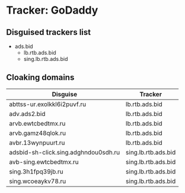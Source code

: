 # Tracker: GoDaddy

## Disguised trackers list

* ads.bid
    * lb.rtb.ads.bid
    * sing.lb.rtb.ads.bid

## Cloaking domains

| Disguise | Tracker |
| ---- | ---- |
| abttss-ur.exolkkl6i2puvf.ru | lb.rtb.ads.bid |
| adv.ads2.bid | lb.rtb.ads.bid |
| arvb.ewtcbedtmx.ru | lb.rtb.ads.bid |
| arvb.gamz48qlok.ru | lb.rtb.ads.bid |
| avbr.13wynpuurt.ru | lb.rtb.ads.bid |
| adsbid-sh-click.sing.adghndou0sdh.ru | sing.lb.rtb.ads.bid |
| avb-sing.ewtcbedtmx.ru | sing.lb.rtb.ads.bid |
| sing.3h1fpq39jb.ru | sing.lb.rtb.ads.bid |
| sing.wcoeaykv78.ru | sing.lb.rtb.ads.bid |